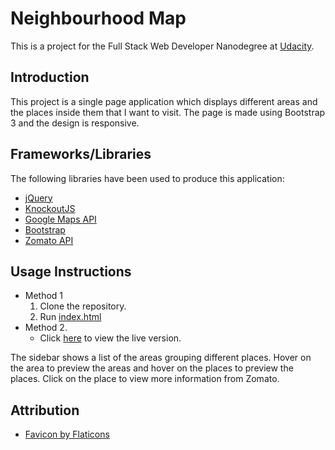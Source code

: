 # Neighbourhood Map
This is a project for the Full Stack Web Developer Nanodegree at [Udacity](www.udacity.com).

## Introduction

This project is a single page application which displays different areas and the places inside them that I want to visit. The page is made using Bootstrap 3 and the design is responsive.

## Frameworks/Libraries

The following libraries have been used to produce this application:

- [jQuery](https://jquery.com/)
- [KnockoutJS](http://knockoutjs.com/)
- [Google Maps API](https://developers.google.com/maps/documentation/javascript/tutorial)
- [Bootstrap](https://getbootstrap.com/)
- [Zomato API](https://developers.zomato.com/api)

## Usage Instructions
- Method 1
    1. Clone the repository.
    2. Run [index.html](/index.html)
- Method 2.
    * Click [here](https://arpansriv.github.io/Neighbourhood-Map/) to view the live version.

The sidebar shows a list of the areas grouping different places. Hover on the area to preview the areas and hover on the places to preview the places. Click on the place to view more information from Zomato.

## Attribution

* [Favicon by Flaticons](www.flaticons.com)
